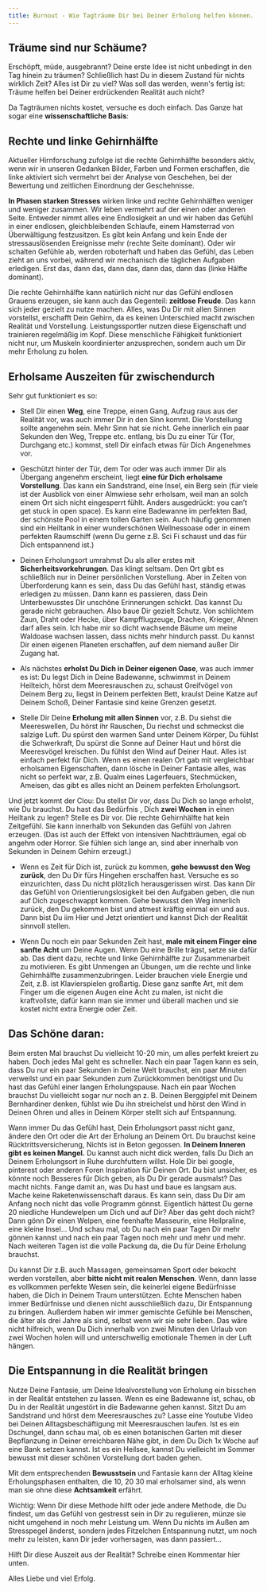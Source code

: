 ```yaml
---
title: Burnout - Wie Tagträume Dir bei Deiner Erholung helfen können.
---
```


## Träume sind nur Schäume?
Erschöpft, müde, ausgebrannt? Deine erste Idee ist nicht unbedingt in den Tag hinein zu träumen? Schließlich hast Du in diesem Zustand für nichts wirklich Zeit? Alles ist Dir zu viel? Was soll das werden, wenn's fertig ist: Träume helfen bei Deiner erdrückenden Realität auch nicht?

Da Tagträumen nichts kostet, versuche es doch einfach. Das Ganze hat sogar eine **wissenschaftliche Basis**: 

## Rechte und linke Gehirnhälfte
Aktueller Hirnforschung zufolge ist die rechte Gehirnhälfte besonders aktiv, wenn wir in unseren Gedanken Bilder, Farben und Formen erschaffen, die linke aktiviert sich vermehrt bei der Analyse von Geschehen, bei der Bewertung und zeitlichen Einordnung der Geschehnisse. 

**In Phasen starken Stresses** wirken linke und rechte Gehirnhälften weniger und weniger zusammen. Wir leben vermehrt auf der einen oder anderen Seite. Entweder nimmt alles eine Endlosigkeit an und wir haben das Gefühl in einer endlosen, gleichbleibenden Schlaufe, einem Hamsterrad von Überwältigung festzusitzen. Es gibt kein Anfang und kein Ende der stressauslösenden Ereignisse mehr (rechte Seite dominant). Oder wir schalten Gefühle ab, werden roboterhaft und haben das Gefühl, das Leben zieht an uns vorbei, während wir mechanisch die täglichen Aufgaben erledigen. Erst das, dann das, dann das, dann das, dann das (linke Hälfte dominant). 

Die rechte Gehirnhälfte kann natürlich nicht nur das Gefühl endlosen Grauens erzeugen, sie kann auch das Gegenteil: **zeitlose Freude**. Das kann sich jeder gezielt zu nutze machen. Alles, was Du Dir mit allen Sinnen vorstellst, erschafft Dein Gehirn, da es keinen Unterschied macht zwischen Realität und Vorstellung. Leistungssportler nutzen diese Eigenschaft und trainieren regelmäßig im Kopf. Diese menschliche Fähigkeit funktioniert nicht nur, um Muskeln koordinierter anzusprechen, sondern auch um Dir mehr Erholung zu holen. 

## Erholsame Auszeiten für zwischendurch
Sehr gut funktioniert es so: 
- Stell Dir einen **Weg**, eine Treppe, einen Gang, Aufzug raus aus der Realität vor, was auch immer Dir in den Sinn kommt. Die Vorstellung sollte angenehm sein. Mehr Sinn hat sie nicht. Gehe innerlich ein paar Sekunden den Weg, Treppe etc. entlang, bis Du zu einer Tür (Tor, Durchgang etc.) kommst, stell Dir einfach etwas für Dich Angenehmes vor. 

- Geschützt hinter der Tür, dem Tor oder was auch immer Dir als Übergang angenehm erscheint, liegt **eine für Dich erholsame Vorstellung**. Das kann ein Sandstrand, eine Insel, ein Berg sein (für viele ist der Ausblick von einer Almwiese sehr erholsam, weil man an solch einem Ort sich nicht eingesperrt fühlt. Anders ausgedrückt: you can’t get stuck in open space). Es kann eine Badewanne im perfekten Bad, der schönste Pool in einem tollen Garten sein. Auch häufig genommen sind ein Heiltank in einer wunderschönen Wellnessoase oder in einem perfekten Raumschiff (wenn Du gerne z.B. Sci Fi schaust und das für Dich entspannend ist.) 

- Deinen Erholungsort umrahmst Du als aller erstes mit **Sicherheitsvorkehrungen**. Das klingt seltsam. Den Ort gibt es schließlich nur in Deiner persönlichen Vorstellung. Aber in Zeiten von Überforderung kann es sein, dass Du das Gefühl hast, ständig etwas erledigen zu müssen. Dann kann es passieren, dass Dein Unterbewusstes Dir unschöne Erinnerungen schickt. Das kannst Du gerade nicht gebrauchen. Also baue Dir gezielt Schutz. Von schlichtem Zaun, Draht oder Hecke, über Kampfflugzeuge, Drachen, Krieger, Ahnen darf alles sein. Ich habe mir so dicht wachsende Bäume um meine Waldoase wachsen lassen, dass nichts mehr hindurch passt. Du kannst Dir einen eigenen Planeten erschaffen, auf dem niemand außer Dir Zugang hat. 

- Als nächstes **erholst Du Dich in Deiner eigenen Oase**, was auch immer es ist: Du legst Dich in Deine Badewanne, schwimmst in Deinem Heilteich, hörst dem Meeresrauschen zu, schaust Greifvögel von Deinem Berg zu, liegst in Deinem perfekten Bett, kraulst Deine Katze auf Deinem Schoß, Deiner Fantasie sind keine Grenzen gesetzt.

- Stelle Dir Deine **Erholung mit allen Sinnen** vor, z.B. Du siehst die Meereswellen, Du hörst ihr Rauschen, Du riechst und schmeckst die salzige Luft. Du spürst den warmen Sand unter Deinem Körper, Du fühlst die Schwerkraft, Du spürst die Sonne auf Deiner Haut und hörst die Meeresvögel kreischen. Du fühlst den Wind auf Deiner Haut. Alles ist einfach perfekt für Dich. Wenn es einen realen Ort gab mit vergleichbar erholsamen Eigenschaften, dann lösche in Deiner Fantasie alles, was nicht so perfekt war, z.B. Qualm eines Lagerfeuers, Stechmücken, Ameisen, das gibt es alles nicht an Deinem perfekten Erholungsort.

Und jetzt kommt der Clou: Du stellst Dir vor, dass Du Dich so lange erholst, wie Du brauchst. Du hast das Bedürfnis , Dich **zwei Wochen** in einen Heiltank zu legen? Stelle es Dir vor. Die rechte Gehirnhälfte hat kein Zeitgefühl. Sie kann innerhalb von Sekunden das Gefühl von Jahren erzeugen. (Das ist auch der Effekt von intensiven Nachtträumen, egal ob angehm oder Horror. Sie fühlen sich lange an, sind aber innerhalb von Sekunden in Deinem Gehirn erzeugt.) 

- Wenn es Zeit für Dich ist, zurück zu kommen, **gehe bewusst den Weg zurück**, den Du Dir fürs Hingehen erschaffen hast. Versuche es so einzurichten, dass Du nicht plötzlich herausgerissen wirst. Das kann Dir das Gefühl von Orientierungslosigkeit bei den Aufgaben geben, die nun auf Dich zugeschwappt kommen. Gehe bewusst den Weg innerlich zurück, den Du gekommen bist und atmest kräftig einmal ein und aus. Dann bist Du iim Hier und Jetzt orientiert und kannst Dich der Realität sinnvoll stellen. 

- Wenn Du noch ein paar Sekunden Zeit hast, **male mit einem Finger eine sanfte Acht** um Deine Augen. Wenn Du eine Brille trägst, setze sie dafür ab. Das dient dazu, rechte und linke Gehirnhälfte zur Zusammenarbeit zu motivieren. Es gibt Unmengen an Übungen, um die rechte und linke Gehirnhälfte zusammenzubringen. Leider brauchen viele Energie und Zeit, z.B. ist Klavierspielen großartig. Diese ganz sanfte Art, mit dem Finger um die eigenen Augen eine Acht zu malen, ist nicht die kraftvollste, dafür kann man sie immer und überall machen und sie kostet nicht extra Energie oder Zeit. 

## Das Schöne daran: 
Beim ersten Mal brauchst Du vielleicht 10-20 min, um alles perfekt kreiert zu haben. Doch jedes Mal geht es schneller. Nach ein paar Tagen kann es sein, dass Du nur ein paar Sekunden in Deine Welt brauchst, ein paar Minuten verweilst und ein paar Sekunden zum Zurückkommen benötigst und Du hast das Gefühl einer langen Erholungspause. Nach ein paar Wochen brauchst Du vielleicht sogar nur noch an z. B. Deinen Berggipfel mit Deinem Bernhardiner denken, fühlst wie Du ihn streichelst und hörst den Wind in Deinen Ohren und alles in Deinem Körper stellt sich auf Entspannung. 

Wann immer Du das Gefühl hast, Dein Erholungsort passt nicht ganz, ändere den Ort oder die Art der Erholung an Deinem Ort. Du brauchst keine Rücktrittsversicherung, Nichts ist in Beton gegossen. **In Deinem Inneren gibt es keinen Mangel.** Du kannst auch nicht dick werden, falls Du Dich an Deinem Erholungsort in Ruhe durchfuttern willst. Hole Dir bei google, pinterest oder anderen Foren Inspiration für Deinen Ort. Du bist unsicher, es könnte noch Besseres für Dich geben, als Du Dir gerade ausmalst? Das macht nichts. Fange damit an, was Du hast und baue es langsam aus. Mache keine Raketenwissenschaft daraus. Es kann sein, dass Du Dir am Anfang noch nicht das volle Programm gönnst. Eigentlich hättest Du gerne 20 niedliche Hundewelpen um Dich und auf Dir? Aber das geht doch nicht? Dann gönn Dir einen Welpen, eine feenhafte Masseurin, eine Heilpraline, eine kleine Insel... Und schau mal, ob Du nach ein paar Tagen Dir mehr gönnen kannst und nach ein paar Tagen noch mehr und mehr und mehr. Nach weiteren Tagen ist die volle Packung da, die Du für Deine Erholung brauchst. 

Du kannst Dir z.B. auch Massagen, gemeinsamen Sport oder bekocht werden vorstellen, aber **bitte nicht mit realen Menschen**. Wenn, dann lasse es vollkommen perfekte Wesen sein, die keinerlei eigene Bedürfnisse haben, die Dich in Deinem Traum unterstützen. Echte Menschen haben immer Bedürfnisse und dienen nicht ausschließlich dazu, Dir Entspannung zu bringen. Außerdem haben wir immer gemischte Gefühle bei Menschen, die älter als drei Jahre als sind, selbst wenn wir sie sehr lieben. Das wäre nicht hilfreich, wenn Du Dich innerhalb von zwei Minuten den Urlaub von zwei Wochen holen will und unterschwellig emotionale Themen in der Luft hängen. 

## Die Entspannung in die Realität bringen
Nutze Deine Fantasie, um Deine Idealvorstellung von Erholung ein bisschen in der Realität entstehen zu lassen. Wenn es eine Badewanne ist, schau, ob Du in der Realität ungestört in die Badewanne gehen kannst. Sitzt Du am Sandstrand und hörst dem Meeresrausches zu? Lasse eine Youtube Video bei Deinen Alltagsbeschäftigung mit Meeresrauschen laufen. Ist es ein Dschungel, dann schau mal, ob es einen botanischen Garten mit dieser Bepflanzung in Deiner erreichbaren Nähe gibt, in dem Du Dich 1x Woche auf eine Bank setzen kannst. Ist es ein Heilsee, kannst Du vielleicht im Sommer bewusst mit dieser schönen Vorstellung dort baden gehen. 

Mit dem entsprechenden **Bewusstsein** und Fantasie kann der Alltag kleine Erholungsphasen enthalten, die 10, 20 30 mal erholsamer sind, als wenn man sie ohne diese **Achtsamkeit** erfährt. 

Wichtig: Wenn Dir diese Methode hilft oder jede andere Methode, die Du findest, um das Gefühl von gestresst sein in Dir zu regulieren, münze sie nicht umgehend in noch mehr Leistung um. Wenn Du nichts im Außen am Stresspegel änderst, sondern jedes Fitzelchen Entspannung nutzt, um noch mehr zu leisten, kann Dir jeder vorhersagen, was dann passiert... 

Hilft Dir diese Auszeit aus der Realität? Schreibe einen Kommentar hier unten.

Alles Liebe und viel Erfolg.

